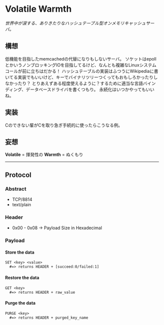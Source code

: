 Volatile Warmth
===============

*世界中が涙する、ありきたりなハッシュテーブル型オンメモリキャッシュサーバ。*

構想
---------------
低機能を目指したmemcachedの代替になりもしないサーバ。
ソケットはepollとかいうノンブロッキングIOを目指してるけど、なんとも複雑なLinuxシステムコールが前に立ちはだかる！
ハッシュテーブルの実装はふつうにWikipediaに書いてる実装でもいいけど、キーでバイナリツリーつくってもおもしろかったりしなかったり？
とりあえずある程度使えるように？するために適当な言語バインディング、データベースドライバを書くつもり。
永続化はいつかやってもいいね。

実装
---------------
Cのできない輩がCを取り急ぎ手続的に使ったらこうなる例。

妄想
---------------
**Volatile** = 揮発性の **Warmth** = ぬくもり

---------------

Protocol
---------------
### Abstract
* TCP/8814
* text/plain

### Header
* 0x00 - 0x08 -> Payload Size in Hexadecimal

### Payload
#### Store the data
    SET <key> <value>
      #=> returns HEADER + [succeed:0/failed:1]

#### Restore the data
    GET <key>
      #=> returns HEADER + raw_value

#### Purge the data
    PURGE <key>
      #=> returns HEADER + purged_key_name
